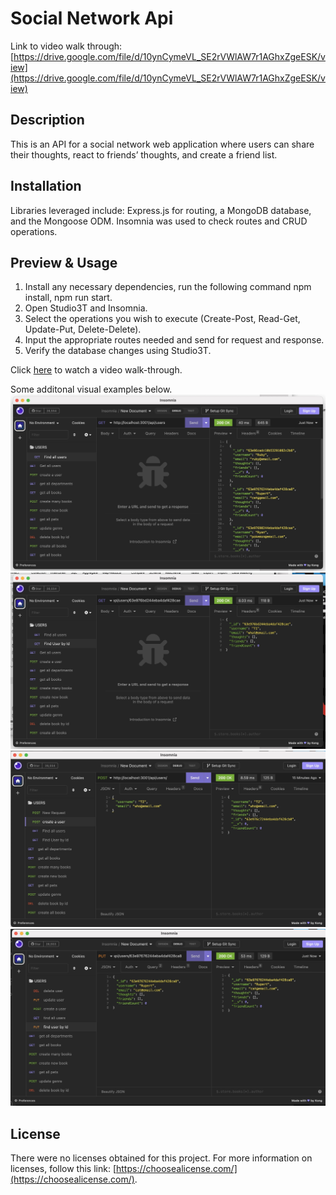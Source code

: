 # Social Network Api


Link to video walk through: [https://drive.google.com/file/d/10ynCymeVL_SE2rVWlAW7r1AGhxZgeESK/view](https://drive.google.com/file/d/10ynCymeVL_SE2rVWlAW7r1AGhxZgeESK/view)


## Description
This is an API for a social network web application where users can share their thoughts, react to friends’ thoughts, and create a friend list. 


## Installation
Libraries leveraged include: Express.js for routing, a MongoDB database, and the Mongoose ODM. 
Insomnia was used to check routes and CRUD operations.


## Preview & Usage

1. Install any necessary dependencies, run the following command npm install, npm run start.
2. Open Studio3T and Insomnia.
3. Select the operations you wish to execute (Create-Post, Read-Get, Update-Put, Delete-Delete).
4. Input the appropriate routes needed and send for request and response.
5. Verify the database changes using Studio3T.

Click [here](https://drive.google.com/file/d/10ynCymeVL_SE2rVWlAW7r1AGhxZgeESK/view) to watch a video walk-through.

Some additonal visual examples below.
![Screen shot - Get all users ](./assets/Get_FindAllUsers.jpg)
![Screen shot - Get user by ID](./assets/Get_FindUserById.jpg)
![Screen shot - Create User](./assets/POST_CreateAUser.jpg)
![Screen shot - Update User](./assets/PUT_UpdateAUser.jpg)


## License

There were no licenses obtained for this project. For more information on licenses, follow this link:
[https://choosealicense.com/](https://choosealicense.com/).